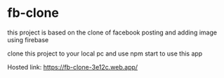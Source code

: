 # fb-clone
this project is based on the clone of facebook posting and adding image using firebase

clone this project to your local pc and use npm start to use this app

Hosted link:
https://fb-clone-3e12c.web.app/
